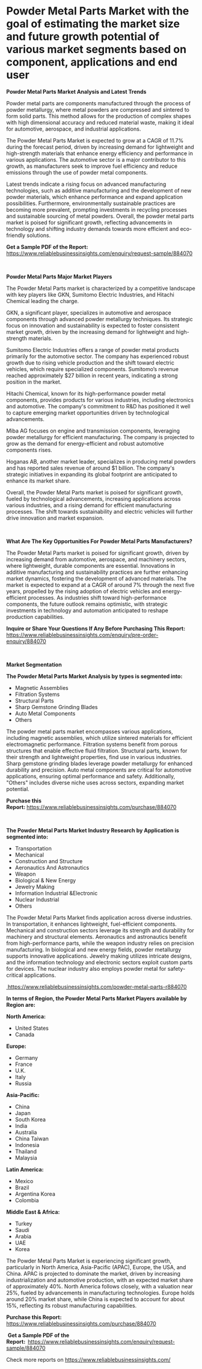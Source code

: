 <p><h1>Powder Metal Parts Market with the goal of estimating the market size and future growth potential of various market segments based on component, applications and end user</h1></p><p><strong>Powder Metal Parts Market Analysis and Latest Trends</strong></p>
<p><p>Powder metal parts are components manufactured through the process of powder metallurgy, where metal powders are compressed and sintered to form solid parts. This method allows for the production of complex shapes with high dimensional accuracy and reduced material waste, making it ideal for automotive, aerospace, and industrial applications.</p><p>The Powder Metal Parts Market is expected to grow at a CAGR of 11.7% during the forecast period, driven by increasing demand for lightweight and high-strength materials that enhance energy efficiency and performance in various applications. The automotive sector is a major contributor to this growth, as manufacturers seek to improve fuel efficiency and reduce emissions through the use of powder metal components.</p><p>Latest trends indicate a rising focus on advanced manufacturing technologies, such as additive manufacturing and the development of new powder materials, which enhance performance and expand application possibilities. Furthermore, environmentally sustainable practices are becoming more prevalent, prompting investments in recycling processes and sustainable sourcing of metal powders. Overall, the powder metal parts market is poised for significant growth, reflecting advancements in technology and shifting industry demands towards more efficient and eco-friendly solutions.</p></p>
<p><strong>Get a Sample PDF of the Report:&nbsp;</strong> <a href="https://www.reliablebusinessinsights.com/enquiry/request-sample/884070?utm_campaign=2306&utm_medium=2&utm_source=Github&utm_content=ia&utm_term=31032025&utm_id=powder-metal-parts">https://www.reliablebusinessinsights.com/enquiry/request-sample/884070</a></p>
<p>&nbsp;</p>
<p><strong>Powder Metal Parts Major Market Players</strong></p>
<p><p>The Powder Metal Parts market is characterized by a competitive landscape with key players like GKN, Sumitomo Electric Industries, and Hitachi Chemical leading the charge. </p><p>GKN, a significant player, specializes in automotive and aerospace components through advanced powder metallurgy techniques. Its strategic focus on innovation and sustainability is expected to foster consistent market growth, driven by the increasing demand for lightweight and high-strength materials.</p><p>Sumitomo Electric Industries offers a range of powder metal products primarily for the automotive sector. The company has experienced robust growth due to rising vehicle production and the shift toward electric vehicles, which require specialized components. Sumitomo’s revenue reached approximately $27 billion in recent years, indicating a strong position in the market.</p><p>Hitachi Chemical, known for its high-performance powder metal components, provides products for various industries, including electronics and automotive. The company's commitment to R&D has positioned it well to capture emerging market opportunities driven by technological advancements.</p><p>Miba AG focuses on engine and transmission components, leveraging powder metallurgy for efficient manufacturing. The company is projected to grow as the demand for energy-efficient and robust automotive components rises.</p><p>Hoganas AB, another market leader, specializes in producing metal powders and has reported sales revenue of around $1 billion. The company's strategic initiatives in expanding its global footprint are anticipated to enhance its market share.</p><p>Overall, the Powder Metal Parts market is poised for significant growth, fueled by technological advancements, increasing applications across various industries, and a rising demand for efficient manufacturing processes. The shift towards sustainability and electric vehicles will further drive innovation and market expansion.</p></p>
<p>&nbsp;</p>
<p><strong>What Are The Key Opportunities For Powder Metal Parts Manufacturers?</strong></p>
<p><p>The Powder Metal Parts market is poised for significant growth, driven by increasing demand from automotive, aerospace, and machinery sectors, where lightweight, durable components are essential. Innovations in additive manufacturing and sustainability practices are further enhancing market dynamics, fostering the development of advanced materials. The market is expected to expand at a CAGR of around 7% through the next five years, propelled by the rising adoption of electric vehicles and energy-efficient processes. As industries shift toward high-performance components, the future outlook remains optimistic, with strategic investments in technology and automation anticipated to reshape production capabilities.</p></p>
<p><strong>Inquire or Share Your Questions If Any Before Purchasing This Report:</strong> <a href="https://www.reliablebusinessinsights.com/enquiry/pre-order-enquiry/884070?utm_campaign=2306&utm_medium=2&utm_source=Github&utm_content=ia&utm_term=31032025&utm_id=powder-metal-parts">https://www.reliablebusinessinsights.com/enquiry/pre-order-enquiry/884070</a></p>
<p>&nbsp;</p>
<p><strong>Market Segmentation</strong></p>
<p><strong>The Powder Metal Parts Market Analysis by types is segmented into:</strong></p>
<p><ul><li>Magnetic Assemblies</li><li>Filtration Systems</li><li>Structural Parts</li><li>Sharp Gemstone Grinding Blades</li><li>Auto Metal Components</li><li>Others</li></ul></p>
<p><p>The powder metal parts market encompasses various applications, including magnetic assemblies, which utilize sintered materials for efficient electromagnetic performance. Filtration systems benefit from porous structures that enable effective fluid filtration. Structural parts, known for their strength and lightweight properties, find use in various industries. Sharp gemstone grinding blades leverage powder metallurgy for enhanced durability and precision. Auto metal components are critical for automotive applications, ensuring optimal performance and safety. Additionally, "Others" includes diverse niche uses across sectors, expanding market potential.</p></p>
<p><strong>Purchase this Report:&nbsp;</strong><a href="https://www.reliablebusinessinsights.com/purchase/884070?utm_campaign=2306&utm_medium=2&utm_source=Github&utm_content=ia&utm_term=31032025&utm_id=powder-metal-parts">https://www.reliablebusinessinsights.com/purchase/884070</a></p>
<p>&nbsp;</p>
<p><strong>The Powder Metal Parts Market Industry Research by Application is segmented into:</strong></p>
<p><ul><li>Transportation</li><li>Mechanical</li><li>Construction and Structure</li><li>Aeronautics And Astronautics</li><li>Weapon</li><li>Biological & New Energy</li><li>Jewelry Making</li><li>Information Industrial &Electronic</li><li>Nuclear Industrial</li><li>Others</li></ul></p>
<p><p>The Powder Metal Parts Market finds application across diverse industries. In transportation, it enhances lightweight, fuel-efficient components. Mechanical and construction sectors leverage its strength and durability for machinery and structural elements. Aeronautics and astronautics benefit from high-performance parts, while the weapon industry relies on precision manufacturing. In biological and new energy fields, powder metallurgy supports innovative applications. Jewelry making utilizes intricate designs, and the information technology and electronic sectors exploit custom parts for devices. The nuclear industry also employs powder metal for safety-critical applications.</p></p>
<p><a href="https://www.reliablebusinessinsights.com/powder-metal-parts-r884070?utm_campaign=2306&utm_medium=2&utm_source=Github&utm_content=ia&utm_term=31032025&utm_id=powder-metal-parts">&nbsp;https://www.reliablebusinessinsights.com/powder-metal-parts-r884070</a></p>
<p><strong>In terms of Region, the Powder Metal Parts Market Players available by Region are:</strong></p>
<p>
    <p> <strong> North America: </strong>
        <ul>
            <li>United States</li>
            <li>Canada</li>
        </ul>
        </p> 
    <p> <strong> Europe: </strong>
        <ul>
            <li>Germany</li>
            <li>France</li>
            <li>U.K.</li>
            <li>Italy</li>
            <li>Russia</li>
        </ul>
        </p> 
    <p> <strong> Asia-Pacific: </strong>
        <ul>
            <li>China</li>
            <li>Japan</li>
            <li>South Korea</li>
            <li>India</li>
            <li>Australia</li>
            <li>China Taiwan</li>
            <li>Indonesia</li>
            <li>Thailand</li>
            <li>Malaysia</li>
        </ul>
        </p> 
    <p> <strong> Latin America: </strong>
        <ul>
            <li>Mexico</li>
            <li>Brazil</li>
            <li>Argentina Korea</li>
            <li>Colombia</li>
        </ul>
        </p> 
    <p> <strong> Middle East & Africa: </strong>
        <ul>
            <li>Turkey</li>
            <li>Saudi</li>
            <li>Arabia</li>
            <li>UAE</li>
            <li>Korea</li>
        </ul>
    </p>
    </p>
<p><p>The Powder Metal Parts Market is experiencing significant growth, particularly in North America, Asia-Pacific (APAC), Europe, the USA, and China. APAC is projected to dominate the market, driven by increasing industrialization and automotive production, with an expected market share of approximately 40%. North America follows closely, with a valuation near 25%, fueled by advancements in manufacturing technologies. Europe holds around 20% market share, while China is expected to account for about 15%, reflecting its robust manufacturing capabilities.</p></p>
<p><strong>Purchase this Report: </strong><a href="https://www.reliablebusinessinsights.com/purchase/884070?utm_campaign=2306&utm_medium=2&utm_source=Github&utm_content=ia&utm_term=31032025&utm_id=powder-metal-parts">https://www.reliablebusinessinsights.com/purchase/884070</a></p>
<p>&nbsp;<strong>Get a Sample PDF of the Report:&nbsp;&nbsp;</strong><a href="https://www.reliablebusinessinsights.com/enquiry/request-sample/884070?utm_campaign=2306&utm_medium=2&utm_source=Github&utm_content=ia&utm_term=31032025&utm_id=powder-metal-parts">https://www.reliablebusinessinsights.com/enquiry/request-sample/884070</a></p>
<p><strong></strong></p>
<p>Check more reports on <a href="https://www.reliablebusinessinsights.com/?utm_campaign=2306&utm_medium=2&utm_source=Github&utm_content=ia&utm_term=31032025&utm_id=powder-metal-parts">https://www.reliablebusinessinsights.com/</a></p>